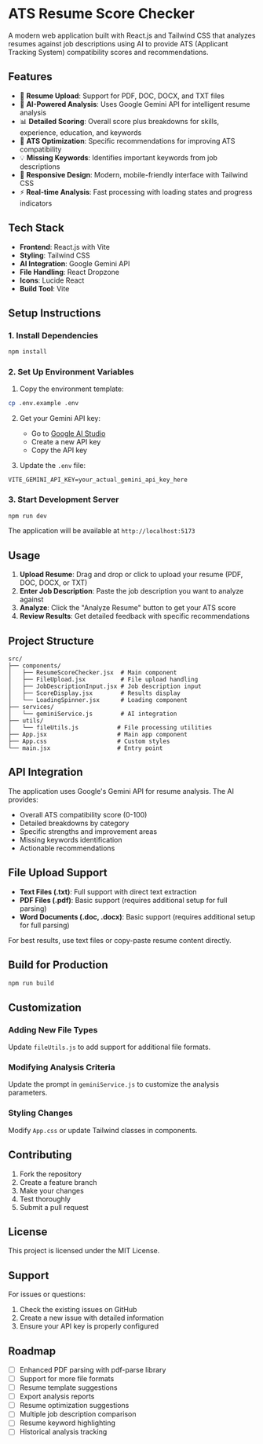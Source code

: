# ATS Resume Score Checker

A modern web application built with React.js and Tailwind CSS that analyzes resumes against job descriptions using AI to provide ATS (Applicant Tracking System) compatibility scores and recommendations.

## Features

- 📄 **Resume Upload**: Support for PDF, DOC, DOCX, and TXT files
- 🤖 **AI-Powered Analysis**: Uses Google Gemini API for intelligent resume analysis
- 📊 **Detailed Scoring**: Overall score plus breakdowns for skills, experience, education, and keywords
- 🎯 **ATS Optimization**: Specific recommendations for improving ATS compatibility
- 💡 **Missing Keywords**: Identifies important keywords from job descriptions
- 📱 **Responsive Design**: Modern, mobile-friendly interface with Tailwind CSS
- ⚡ **Real-time Analysis**: Fast processing with loading states and progress indicators

## Tech Stack

- **Frontend**: React.js with Vite
- **Styling**: Tailwind CSS
- **AI Integration**: Google Gemini API
- **File Handling**: React Dropzone
- **Icons**: Lucide React
- **Build Tool**: Vite

## Setup Instructions

### 1. Install Dependencies

```bash
npm install
```

### 2. Set Up Environment Variables

1. Copy the environment template:
```bash
cp .env.example .env
```

2. Get your Gemini API key:
   - Go to [Google AI Studio](https://makersuite.google.com/app/apikey)
   - Create a new API key
   - Copy the API key

3. Update the `.env` file:
```env
VITE_GEMINI_API_KEY=your_actual_gemini_api_key_here
```

### 3. Start Development Server

```bash
npm run dev
```

The application will be available at `http://localhost:5173`

## Usage

1. **Upload Resume**: Drag and drop or click to upload your resume (PDF, DOC, DOCX, or TXT)
2. **Enter Job Description**: Paste the job description you want to analyze against
3. **Analyze**: Click the "Analyze Resume" button to get your ATS score
4. **Review Results**: Get detailed feedback with specific recommendations

## Project Structure

```
src/
├── components/
│   ├── ResumeScoreChecker.jsx  # Main component
│   ├── FileUpload.jsx          # File upload handling
│   ├── JobDescriptionInput.jsx # Job description input
│   ├── ScoreDisplay.jsx        # Results display
│   └── LoadingSpinner.jsx      # Loading component
├── services/
│   └── geminiService.js        # AI integration
├── utils/
│   └── fileUtils.js           # File processing utilities
├── App.jsx                    # Main app component
├── App.css                    # Custom styles
└── main.jsx                   # Entry point
```

## API Integration

The application uses Google's Gemini API for resume analysis. The AI provides:

- Overall ATS compatibility score (0-100)
- Detailed breakdowns by category
- Specific strengths and improvement areas
- Missing keywords identification
- Actionable recommendations

## File Upload Support

- **Text Files (.txt)**: Full support with direct text extraction
- **PDF Files (.pdf)**: Basic support (requires additional setup for full parsing)
- **Word Documents (.doc, .docx)**: Basic support (requires additional setup for full parsing)

For best results, use text files or copy-paste resume content directly.

## Build for Production

```bash
npm run build
```

## Customization

### Adding New File Types

Update `fileUtils.js` to add support for additional file formats.

### Modifying Analysis Criteria

Update the prompt in `geminiService.js` to customize the analysis parameters.

### Styling Changes

Modify `App.css` or update Tailwind classes in components.

## Contributing

1. Fork the repository
2. Create a feature branch
3. Make your changes
4. Test thoroughly
5. Submit a pull request

## License

This project is licensed under the MIT License.

## Support

For issues or questions:
1. Check the existing issues on GitHub
2. Create a new issue with detailed information
3. Ensure your API key is properly configured

## Roadmap

- [ ] Enhanced PDF parsing with pdf-parse library
- [ ] Support for more file formats
- [ ] Resume template suggestions
- [ ] Export analysis reports
- [ ] Resume optimization suggestions
- [ ] Multiple job description comparison
- [ ] Resume keyword highlighting
- [ ] Historical analysis tracking
